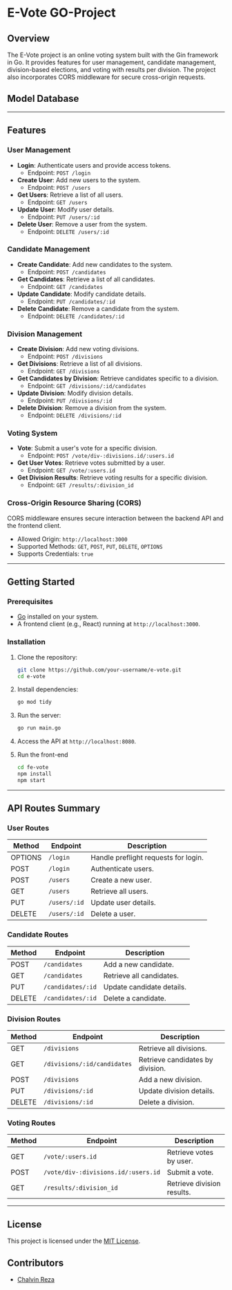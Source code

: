 # E-Vote GO-Project

## Overview
The E-Vote project is an online voting system built with the Gin framework in Go. It provides features for user management, candidate management, division-based elections, and voting with results per division. The project also incorporates CORS middleware for secure cross-origin requests.

## Model Database

---

## Features

### User Management
- **Login**: Authenticate users and provide access tokens.
  - Endpoint: `POST /login`
- **Create User**: Add new users to the system.
  - Endpoint: `POST /users`
- **Get Users**: Retrieve a list of all users.
  - Endpoint: `GET /users`
- **Update User**: Modify user details.
  - Endpoint: `PUT /users/:id`
- **Delete User**: Remove a user from the system.
  - Endpoint: `DELETE /users/:id`

### Candidate Management
- **Create Candidate**: Add new candidates to the system.
  - Endpoint: `POST /candidates`
- **Get Candidates**: Retrieve a list of all candidates.
  - Endpoint: `GET /candidates`
- **Update Candidate**: Modify candidate details.
  - Endpoint: `PUT /candidates/:id`
- **Delete Candidate**: Remove a candidate from the system.
  - Endpoint: `DELETE /candidates/:id`

### Division Management
- **Create Division**: Add new voting divisions.
  - Endpoint: `POST /divisions`
- **Get Divisions**: Retrieve a list of all divisions.
  - Endpoint: `GET /divisions`
- **Get Candidates by Division**: Retrieve candidates specific to a division.
  - Endpoint: `GET /divisions/:id/candidates`
- **Update Division**: Modify division details.
  - Endpoint: `PUT /divisions/:id`
- **Delete Division**: Remove a division from the system.
  - Endpoint: `DELETE /divisions/:id`

### Voting System
- **Vote**: Submit a user's vote for a specific division.
  - Endpoint: `POST /vote/div-:divisions.id/:users.id`
- **Get User Votes**: Retrieve votes submitted by a user.
  - Endpoint: `GET /vote/:users.id`
- **Get Division Results**: Retrieve voting results for a specific division.
  - Endpoint: `GET /results/:division_id`

### Cross-Origin Resource Sharing (CORS)
CORS middleware ensures secure interaction between the backend API and the frontend client.
- Allowed Origin: `http://localhost:3000`
- Supported Methods: `GET`, `POST`, `PUT`, `DELETE`, `OPTIONS`
- Supports Credentials: `true`

---

## Getting Started

### Prerequisites
- [Go](https://golang.org/) installed on your system.
- A frontend client (e.g., React) running at `http://localhost:3000`.

### Installation
1. Clone the repository:
   ```bash
   git clone https://github.com/your-username/e-vote.git
   cd e-vote
   ```
2. Install dependencies:
   ```bash
   go mod tidy
   ```
3. Run the server:
   ```bash
   go run main.go
   ```
4. Access the API at `http://localhost:8080`.

5. Run the front-end
   ```bash
   cd fe-vote
   npm install
   npm start
   ```

---

## API Routes Summary

### User Routes
| Method | Endpoint        | Description        |
|--------|-----------------|--------------------|
| OPTIONS| `/login`        | Handle preflight requests for login. |
| POST   | `/login`        | Authenticate users. |
| POST   | `/users`        | Create a new user.  |
| GET    | `/users`        | Retrieve all users. |
| PUT    | `/users/:id`    | Update user details. |
| DELETE | `/users/:id`    | Delete a user.      |

### Candidate Routes
| Method | Endpoint        | Description        |
|--------|-----------------|--------------------|
| POST   | `/candidates`   | Add a new candidate. |
| GET    | `/candidates`   | Retrieve all candidates. |
| PUT    | `/candidates/:id` | Update candidate details. |
| DELETE | `/candidates/:id` | Delete a candidate. |

### Division Routes
| Method | Endpoint                        | Description                    |
|--------|---------------------------------|--------------------------------|
| GET    | `/divisions`                   | Retrieve all divisions.        |
| GET    | `/divisions/:id/candidates`    | Retrieve candidates by division. |
| POST   | `/divisions`                   | Add a new division.            |
| PUT    | `/divisions/:id`               | Update division details.       |
| DELETE | `/divisions/:id`               | Delete a division.             |

### Voting Routes
| Method | Endpoint                        | Description                    |
|--------|---------------------------------|--------------------------------|
| GET    | `/vote/:users.id`              | Retrieve votes by user.        |
| POST   | `/vote/div-:divisions.id/:users.id` | Submit a vote.            |
| GET    | `/results/:division_id`        | Retrieve division results.     |

---

## License
This project is licensed under the [MIT License](LICENSE).

## Contributors
- [Chalvin Reza](https://github.com/chalvnrlv)

